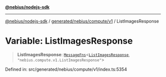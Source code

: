 [**@nebius/nodejs-sdk**](../../../../../README.md)

---

[@nebius/nodejs-sdk](../../../../../README.md) / [generated/nebius/compute/v1](../README.md) / ListImagesResponse

# Variable: ListImagesResponse

> **ListImagesResponse**: [`MessageFns`](../../../../../runtime/protos/core/interfaces/MessageFns.md)\<[`ListImagesResponse`](../interfaces/ListImagesResponse.md), `"nebius.compute.v1.ListImagesResponse"`\>

Defined in: src/generated/nebius/compute/v1/index.ts:5354
